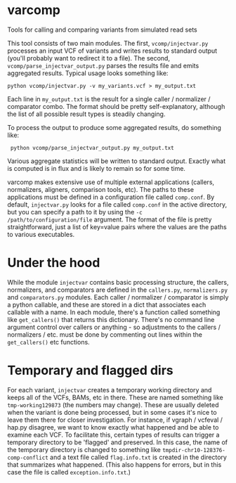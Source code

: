 # varcomp
Tools for calling and comparing variants from simulated read sets

This tool consists of two main modules. The first, `vcomp/injectvar.py` processes an input VCF of variants and writes results to standard output (you'll probably want to redirect it to a file). The second, `vcomp/parse_injectvar_output.py` parses the results file and emits aggregated results. Typical usage looks something like:

    python vcomp/injectvar.py -v my_variants.vcf > my_output.txt
  
Each line in `my_output.txt` is the result for a single caller / normalizer / comparator combo. The format should be pretty self-explanatory, although the list of all possible result types is steadily changing. 

 To process the output to produce some aggregated results, do something like:
 
     python vcomp/parse_injectvar_output.py my_output.txt
     
 Various aggregate statistics will be written to standard output. Exactly what is computed is in flux and is likely to remain so for some time. 
 
 varcomp makes extensive use of multiple external applications (callers, normalizers, aligners, comparison tools, etc). The paths to these applications must be defined in a configuration file called `comp.conf`. By default, `injectvar.py` looks for a file called `comp.conf` in the active directory, but you can specify a path to it by using the `-c /path/to/configuration/file` argument. The format of the file is pretty straightforward, just a list of key=value pairs where the values are the paths to various executables. 
 
# Under the hood
 
 While the module `injectvar` contains basic processing structure, the callers, normalizers, and comparators are defined in the `callers.py`, `normalizers.py` and `comparators.py` modules. Each caller / normalizer / comparator is simply a python callable, and these are stored in a dict that associates each callable with a name. In each module, there's a function called something like `get_callers()` that returns this dictionary. There's no command line argument control over callers or anything - so adjustments to the callers / normalizers / etc. must be done by commenting out lines within the `get_callers()` etc functions. 
 
# Temporary and flagged dirs

 For each variant, `injectvar` creates a temporary working directory and keeps all of the VCFs, BAMs, etc in there. These are named something like `tmp-working129873` (the numbers may change). These are usually deleted when the variant is done being processed, but in some cases it's nice to leave them there for closer investigation. For instance, if vgraph / vcfeval / hap.py disagree, we want to know exactly what happened and be able to examine each VCF. To facilitate this, certain types of results can trigger a temporary directory to be 'flagged' and preserved. In this case, the name of the temporary directory is changed to something like `tmpdir-chr10-128376-comp-conflict` and a text file called `flag.info.txt` is created in the directory that summarizes what happened. (This also happens for errors, but in this case the file is called `exception.info.txt`.)
